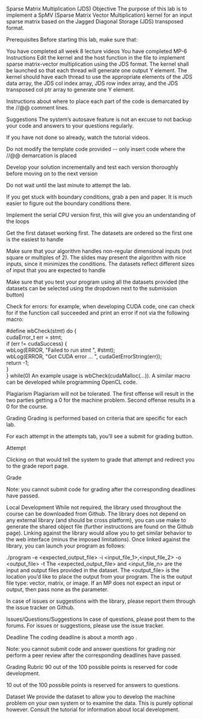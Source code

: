 Sparse Matrix Multiplication (JDS)
Objective
The purpose of this lab is to implement a SpMV (Sparse Matrix Vector Multiplication) kernel for an input sparse matrix based on the Jagged Diagonal Storage (JDS) transposed format.

Prerequisites
Before starting this lab, make sure that:

You have completed all week 8 lecture videos
You have completed MP-6
Instructions
Edit the kernel and the host function in the file to implement sparse matrix-vector multiplication using the JDS format. The kernel shall be launched so that each thread will generate one output Y element. The kernel should have each thread to use the appropriate elements of the JDS data array, the JDS col index array, JDS row index array, and the JDS transposed col ptr array to generate one Y element.

Instructions about where to place each part of the code is demarcated by the //@@ comment lines.

Suggestions
The system’s autosave feature is not an excuse to not backup your code and answers to your questions regularly.

If you have not done so already, watch the tutorial videos.

Do not modify the template code provided -- only insert code where the //@@ demarcation is placed

Develop your solution incrementally and test each version thoroughly before moving on to the next version

Do not wait until the last minute to attempt the lab.

If you get stuck with boundary conditions, grab a pen and paper. It is much easier to figure out the boundary conditions there.

Implement the serial CPU version first, this will give you an understanding of the loops

Get the first dataset working first. The datasets are ordered so the first one is the easiest to handle

Make sure that your algorithm handles non-regular dimensional inputs (not square or multiples of 2). The slides may present the algorithm with nice inputs, since it minimizes the conditions. The datasets reflect different sizes of input that you are expected to handle

Make sure that you test your program using all the datasets provided (the datasets can be selected using the dropdown next to the submission button)

Check for errors: for example, when developing CUDA code, one can check for if the function call succeeded and print an error if not via the following macro:

#define wbCheck(stmt) do {                                                    \
        cudaError_t err = stmt;                                               \
        if (err != cudaSuccess) {                                             \
            wbLog(ERROR, "Failed to run stmt ", #stmt);                       \
            wbLog(ERROR, "Got CUDA error ...  ", cudaGetErrorString(err));    \
            return -1;                                                        \
        }                                                                     \
    } while(0)
An example usage is wbCheck(cudaMalloc(...)). A similar macro can be developed while programming OpenCL code.

Plagiarism
Plagiarism will not be tolerated. The first offense will result in the two parties getting a 0 for the machine problem. Second offense results in a 0 for the course.

Grading
Grading is performed based on criteria that are specific for each lab.

For each attempt in the attempts tab, you’ll see a submit for grading button.

Attempt

Clicking on that would tell the system to grade that attempt and redirect you to the grade report page.

Grade

Note: you cannot submit code for grading after the corresponding deadlines have passed.

Local Development
While not required, the library used throughout the course can be downloaded from Github. The library does not depend on any external library (and should be cross platform), you can use make to generate the shared object file (further instructions are found on the Github page). Linking against the library would allow you to get similar behavior to the web interface (minus the imposed limitations). Once linked against the library, you can launch your program as follows:

./program -e <expected_output_file> -i <input_file_1>,<input_file_2> -o <output_file> -t <type>
The <expected_output_file> and <input_file_n> are the input and output files provided in the dataset. The <output_file> is the location you’d like to place the output from your program. The <type> is the output file type: vector, matrix, or image. If an MP does not expect an input or output, then pass none as the parameter.

In case of issues or suggestions with the library, please report them through the issue tracker on Github.

Issues/Questions/Suggestions
In case of questions, please post them to the forums. For issues or suggestions, please use the issue tracker.

Deadline
The coding deadline is about a month ago .

Note: you cannot submit code and answer questions for grading nor perform a peer review after the corresponding deadlines have passed.

Grading Rubric
90 out of the 100 possible points is reserved for code development.

10 out of the 100 possible points is reserved for answers to questions.

Dataset
We provide the dataset to allow you to develop the machine problem on your own system or to examine the data. This is purely optional however. Consult the tutorial for information about local development.